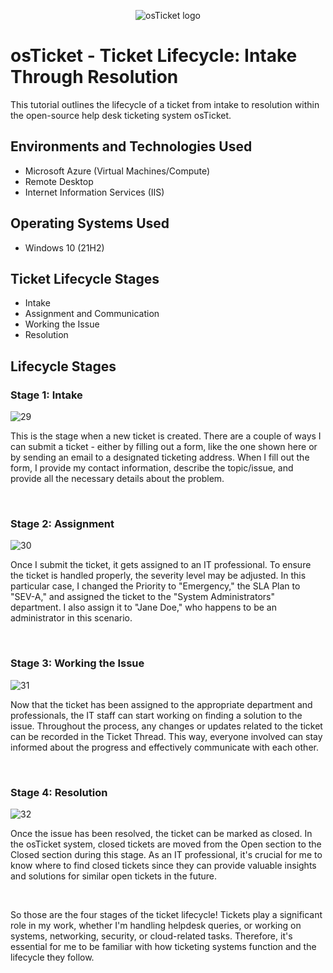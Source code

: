 <p align="center">
<img src="https://i.imgur.com/Clzj7Xs.png" alt="osTicket logo"/>
</p>

<h1>osTicket - Ticket Lifecycle: Intake Through Resolution</h1>
This tutorial outlines the lifecycle of a ticket from intake to resolution within the open-source help desk ticketing system osTicket.  
<br />



<h2>Environments and Technologies Used</h2>

- Microsoft Azure (Virtual Machines/Compute)
- Remote Desktop
- Internet Information Services (IIS)

<h2>Operating Systems Used </h2>

- Windows 10</b> (21H2)

<h2>Ticket Lifecycle Stages</h2>

- Intake
- Assignment and Communication
- Working the Issue
- Resolution

<h2>Lifecycle Stages</h2>
<h3>Stage 1: Intake</h3>
<p>
  
  ![29](https://github.com/carlos-m-romero/ticket-lifecycle/assets/148396073/984286d0-9cc9-482e-a1ba-bedcda40c354)

</p>
<p>
This is the stage when a new ticket is created. There are a couple of ways I can submit a ticket - either by filling out a form, like the one shown here or by sending an email to a designated ticketing address. When I fill out the form, I provide my contact information, describe the topic/issue, and provide all the necessary details about the problem.
</p>
<br />
<h3>Stage 2: Assignment</h3>

![30](https://github.com/carlos-m-romero/ticket-lifecycle/assets/148396073/e117ec3a-e045-488e-aae8-e28af5b7a486)


<p>
Once I submit the ticket, it gets assigned to an IT professional. To ensure the ticket is handled properly, the severity level may be adjusted. In this particular case, I changed the Priority to "Emergency," the SLA Plan to "SEV-A," and assigned the ticket to the "System Administrators" department. I also assign it to "Jane Doe," who happens to be an administrator in this scenario.
</p>
<br />
<h3>Stage 3: Working the Issue</h3>

![31](https://github.com/carlos-m-romero/ticket-lifecycle/assets/148396073/c273801f-83b2-4c35-8fe4-a164447d07c0)


<p>
Now that the ticket has been assigned to the appropriate department and professionals, the IT staff can start working on finding a solution to the issue. Throughout the process, any changes or updates related to the ticket can be recorded in the Ticket Thread. This way, everyone involved can stay informed about the progress and effectively communicate with each other.
</p>
<br />
<h3>Stage 4: Resolution</h3>

![32](https://github.com/carlos-m-romero/ticket-lifecycle/assets/148396073/18b053bd-7834-4ddb-ae8d-9e33b959f045)


<p>
Once the issue has been resolved, the ticket can be marked as closed. In the osTicket system, closed tickets are moved from the Open section to the Closed section during this stage. As an IT professional, it's crucial for me to know where to find closed tickets since they can provide valuable insights and solutions for similar open tickets in the future.
</p>
<br />
<p>
So those are the four stages of the ticket lifecycle! Tickets play a significant role in my work, whether I'm handling helpdesk queries, or working on systems, networking, security, or cloud-related tasks. Therefore, it's essential for me to be familiar with how ticketing systems function and the lifecycle they follow.
</p>
<br />

